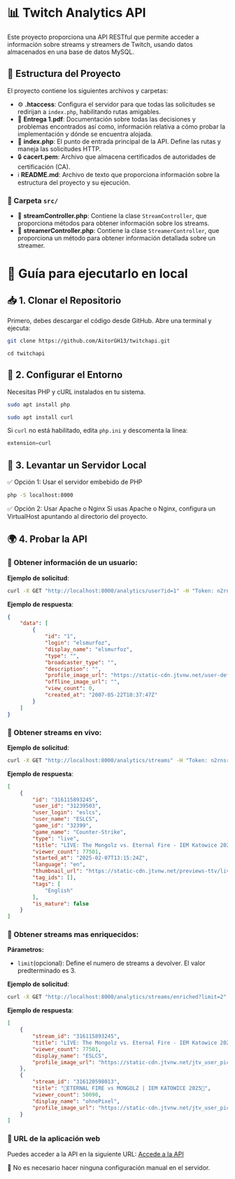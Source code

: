 # 📊 Twitch Analytics API

Este proyecto proporciona una API RESTful que permite acceder a información sobre streams y streamers de Twitch, usando datos almacenados en una base de datos MySQL.

## 📂 Estructura del Proyecto

El proyecto contiene los siguientes archivos y carpetas:

- ⚙️ **.htaccess**: Configura el servidor para que todas las solicitudes se redirijan a `index.php`, habilitando rutas amigables.
- 📄 **Entrega 1.pdf**:  Documentación sobre todas las decisiones y problemas encontrados así como, información relativa a cómo probar la implementación y dónde se encuentra alojada.
- 🐘 **index.php**: El punto de entrada principal de la API. Define las rutas y maneja las solicitudes HTTP.
- 🔒 **cacert.pem**: Archivo que almacena certificados de autoridades de certificación (CA).
- ℹ️ **README.md**: Archivo de texto que proporciona información sobre la estructura del proyecto y su ejecución.
### 📁 Carpeta `src/`
- 🐘 **streamController.php**: Contiene la clase `StreamController`, que proporciona métodos para obtener información sobre los streams.
- 🐘 **streamerController.php**: Contiene la clase `StreamerController`, que proporciona un método para obtener información detallada sobre un streamer.
  
# 📌 Guía para ejecutarlo en local

## 📥 1. Clonar el Repositorio

Primero, debes descargar el código desde GitHub. Abre una terminal y ejecuta:

```bash
git clone https://github.com/AitorGH13/twitchapi.git
```
```bsh
cd twitchapi
```
## 🔧 2. Configurar el Entorno

Necesitas PHP y cURL instalados en tu sistema. 

```bash
sudo apt install php
```
```bash
sudo apt install curl
```
Si `curl` no está habilitado, edita `php.ini` y descomenta la línea:

```php
extension=curl
```

## 🚀 3. Levantar un Servidor Local 
✅ Opción 1: Usar el servidor embebido de PHP
```bash
php -S localhost:8000
```
✅ Opción 2: Usar Apache o Nginx
Si usas Apache o Nginx, configura un VirtualHost apuntando al directorio del proyecto.

## 🌍 4. Probar la API
### 🔹 Obtener información de un usuario:

**Ejemplo de solicitud**:  
```bash
curl -X GET "http://localhost:8000/analytics/user?id=1" -H "Token: n2rnsruj57culzwz2iznqx6y5jbata" -H "Client-Id: iw4dxrhn2yqaethe9b6uwdbanf3xiw"
```
**Ejemplo de respuesta**:  
```json
{
    "data": [
        {
            "id": "1",
            "login": "elsmurfoz",
            "display_name": "elsmurfoz",
            "type": "",
            "broadcaster_type": "",
            "description": "",
            "profile_image_url": "https://static-cdn.jtvnw.net/user-default-pictures-uv/215b7342-def9-11e9-9a66-784f43822e80-profile_image-300x300.png",
            "offline_image_url": "",
            "view_count": 0,
            "created_at": "2007-05-22T10:37:47Z"
        }
    ]
}
```
### 🔹 Obtener streams en vivo:  

**Ejemplo de solicitud**: 
```bash
curl -X GET "http://localhost:8000/analytics/streams" -H "Token: n2rnsruj57culzwz2iznqx6y5jbata" -H "Client-Id: iw4dxrhn2yqaethe9b6uwdbanf3xiw"
```
**Ejemplo de respuesta**:  
```json
[
    {
        "id": "316115893245",
        "user_id": "31239503",
        "user_login": "eslcs",
        "user_name": "ESLCS",
        "game_id": "32399",
        "game_name": "Counter-Strike",
        "type": "live",
        "title": "LIVE: The Mongolz vs. Eternal Fire - IEM Katowice 2025",
        "viewer_count": 77501,
        "started_at": "2025-02-07T13:15:24Z",
        "language": "en",
        "thumbnail_url": "https://static-cdn.jtvnw.net/previews-ttv/live_user_eslcs-{width}x{height}.jpg",
        "tag_ids": [],
        "tags": [
            "English"
        ],
        "is_mature": false
    }
]
```
### 🔹 Obtener streams mas enriquecidos: 
 
**Párametros:**
+ `limit`(opcional): Define el numero de streams a devolver. El valor predterminado es 3.

**Ejemplo de solicitud**: 
```bash
curl -X GET "http://localhost:8000/analytics/streams/enriched?limit=2" -H "Token: n2rnsruj57culzwz2iznqx6y5jbata" -H "Client-Id: iw4dxrhn2yqaethe9b6uwdbanf3xiw"
```
**Ejemplo de respuesta**:  
```json
[
    {
        "stream_id": "316115893245",
        "title": "LIVE: The Mongolz vs. Eternal Fire - IEM Katowice 2025",
        "viewer_count": 77501,
        "display_name": "ESLCS",
        "profile_image_url": "https://static-cdn.jtvnw.net/jtv_user_pictures/c1ecbcd5-b8b6-4e0c-9d5f-e01d610aa97d-profile_image-300x300.png"
    },
    {
        "stream_id": "316120598013",
        "title": "🔴ETERNAL FIRE vs MONGOLZ | IEM KATOWICE 2025🔴",
        "viewer_count": 50090,
        "display_name": "ohnePixel",
        "profile_image_url": "https://static-cdn.jtvnw.net/jtv_user_pictures/5742b015-e6ed-4f7c-a1dd-87cd88fe1eb9-profile_image-300x300.png"
    }
]
```
### 🔗 URL de la aplicación web

Puedes acceder a la API en la siguiente URL: [Accede a la API](http://twitchanalytics.com.mialias.net/)

💬 No es necesario hacer ninguna configuración manual en el servidor. 





